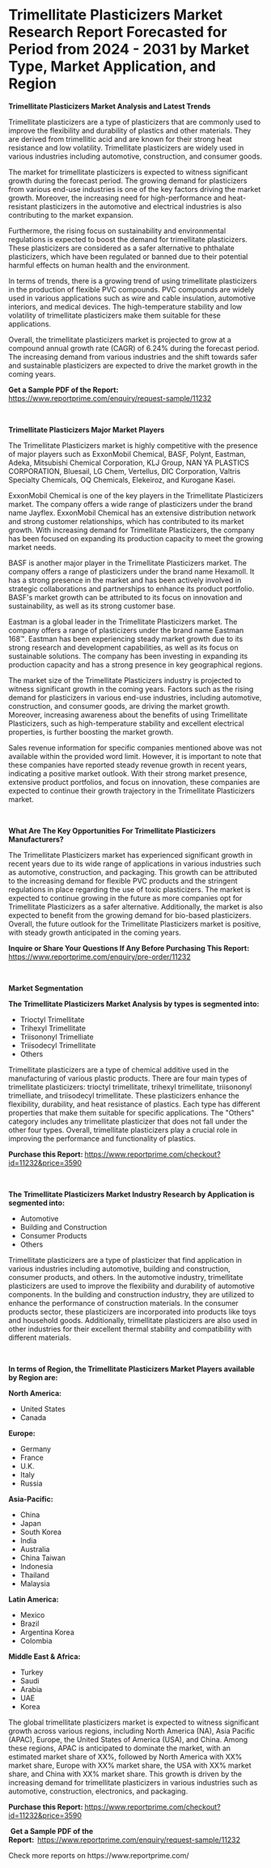 <p><h1>Trimellitate Plasticizers Market Research Report Forecasted for Period from 2024 -  2031 by Market Type, Market Application, and Region</h1></p><p><strong>Trimellitate Plasticizers Market Analysis and Latest Trends</strong></p>
<p><p>Trimellitate plasticizers are a type of plasticizers that are commonly used to improve the flexibility and durability of plastics and other materials. They are derived from trimellitic acid and are known for their strong heat resistance and low volatility. Trimellitate plasticizers are widely used in various industries including automotive, construction, and consumer goods.</p><p>The market for trimellitate plasticizers is expected to witness significant growth during the forecast period. The growing demand for plasticizers from various end-use industries is one of the key factors driving the market growth. Moreover, the increasing need for high-performance and heat-resistant plasticizers in the automotive and electrical industries is also contributing to the market expansion.</p><p>Furthermore, the rising focus on sustainability and environmental regulations is expected to boost the demand for trimellitate plasticizers. These plasticizers are considered as a safer alternative to phthalate plasticizers, which have been regulated or banned due to their potential harmful effects on human health and the environment.</p><p>In terms of trends, there is a growing trend of using trimellitate plasticizers in the production of flexible PVC compounds. PVC compounds are widely used in various applications such as wire and cable insulation, automotive interiors, and medical devices. The high-temperature stability and low volatility of trimellitate plasticizers make them suitable for these applications.</p><p>Overall, the trimellitate plasticizers market is projected to grow at a compound annual growth rate (CAGR) of 6.24% during the forecast period. The increasing demand from various industries and the shift towards safer and sustainable plasticizers are expected to drive the market growth in the coming years.</p></p>
<p><strong>Get a Sample PDF of the Report:&nbsp;</strong> <a href="https://www.reportprime.com/enquiry/request-sample/11232">https://www.reportprime.com/enquiry/request-sample/11232</a></p>
<p>&nbsp;</p>
<p><strong>Trimellitate Plasticizers Major Market Players</strong></p>
<p><p>The Trimellitate Plasticizers market is highly competitive with the presence of major players such as ExxonMobil Chemical, BASF, Polynt, Eastman, Adeka, Mitsubishi Chemical Corporation, KLJ Group, NAN YA PLASTICS CORPORATION, Bluesail, LG Chem, Vertellus, DIC Corporation, Valtris Specialty Chemicals, OQ Chemicals, Elekeiroz, and Kurogane Kasei.</p><p>ExxonMobil Chemical is one of the key players in the Trimellitate Plasticizers market. The company offers a wide range of plasticizers under the brand name Jayflex. ExxonMobil Chemical has an extensive distribution network and strong customer relationships, which has contributed to its market growth. With increasing demand for Trimellitate Plasticizers, the company has been focused on expanding its production capacity to meet the growing market needs. </p><p>BASF is another major player in the Trimellitate Plasticizers market. The company offers a range of plasticizers under the brand name Hexamoll. It has a strong presence in the market and has been actively involved in strategic collaborations and partnerships to enhance its product portfolio. BASF's market growth can be attributed to its focus on innovation and sustainability, as well as its strong customer base.</p><p>Eastman is a global leader in the Trimellitate Plasticizers market. The company offers a range of plasticizers under the brand name Eastman 168™. Eastman has been experiencing steady market growth due to its strong research and development capabilities, as well as its focus on sustainable solutions. The company has been investing in expanding its production capacity and has a strong presence in key geographical regions.</p><p>The market size of the Trimellitate Plasticizers industry is projected to witness significant growth in the coming years. Factors such as the rising demand for plasticizers in various end-use industries, including automotive, construction, and consumer goods, are driving the market growth. Moreover, increasing awareness about the benefits of using Trimellitate Plasticizers, such as high-temperature stability and excellent electrical properties, is further boosting the market growth.</p><p>Sales revenue information for specific companies mentioned above was not available within the provided word limit. However, it is important to note that these companies have reported steady revenue growth in recent years, indicating a positive market outlook. With their strong market presence, extensive product portfolios, and focus on innovation, these companies are expected to continue their growth trajectory in the Trimellitate Plasticizers market.</p></p>
<p>&nbsp;</p>
<p><strong>What Are The Key Opportunities For Trimellitate Plasticizers Manufacturers?</strong></p>
<p><p>The Trimellitate Plasticizers market has experienced significant growth in recent years due to its wide range of applications in various industries such as automotive, construction, and packaging. This growth can be attributed to the increasing demand for flexible PVC products and the stringent regulations in place regarding the use of toxic plasticizers. The market is expected to continue growing in the future as more companies opt for Trimellitate Plasticizers as a safer alternative. Additionally, the market is also expected to benefit from the growing demand for bio-based plasticizers. Overall, the future outlook for the Trimellitate Plasticizers market is positive, with steady growth anticipated in the coming years.</p></p>
<p><strong>Inquire or Share Your Questions If Any Before Purchasing This Report:</strong> <a href="https://www.reportprime.com/enquiry/pre-order/11232">https://www.reportprime.com/enquiry/pre-order/11232</a></p>
<p>&nbsp;</p>
<p><strong>Market Segmentation</strong></p>
<p><strong>The Trimellitate Plasticizers Market Analysis by types is segmented into:</strong></p>
<p><ul><li>Trioctyl Trimellitate</li><li>Trihexyl Trimellitate</li><li>Triisononyl Trimelliate</li><li>Triisodecyl Trimellitate</li><li>Others</li></ul></p>
<p><p>Trimellitate plasticizers are a type of chemical additive used in the manufacturing of various plastic products. There are four main types of trimellitate plasticizers: trioctyl trimellitate, trihexyl trimellitate, triisononyl trimelliate, and triisodecyl trimellitate. These plasticizers enhance the flexibility, durability, and heat resistance of plastics. Each type has different properties that make them suitable for specific applications. The "Others" category includes any trimellitate plasticizer that does not fall under the other four types. Overall, trimellitate plasticizers play a crucial role in improving the performance and functionality of plastics.</p></p>
<p><strong>Purchase this Report:&nbsp;</strong><a href="https://www.reportprime.com/checkout?id=11232&price=3590">https://www.reportprime.com/checkout?id=11232&price=3590</a></p>
<p>&nbsp;</p>
<p><strong>The Trimellitate Plasticizers Market Industry Research by Application is segmented into:</strong></p>
<p><ul><li>Automotive</li><li>Building and Construction</li><li>Consumer Products</li><li>Others</li></ul></p>
<p><p>Trimellitate plasticizers are a type of plasticizer that find application in various industries including automotive, building and construction, consumer products, and others. In the automotive industry, trimellitate plasticizers are used to improve the flexibility and durability of automotive components. In the building and construction industry, they are utilized to enhance the performance of construction materials. In the consumer products sector, these plasticizers are incorporated into products like toys and household goods. Additionally, trimellitate plasticizers are also used in other industries for their excellent thermal stability and compatibility with different materials.</p></p>
<p>&nbsp;</p>
<p><strong>In terms of Region, the Trimellitate Plasticizers Market Players available by Region are:</strong></p>
<p>
    <p> <strong> North America: </strong>
        <ul>
            <li>United States</li>
            <li>Canada</li>
        </ul>
        </p> 
    <p> <strong> Europe: </strong>
        <ul>
            <li>Germany</li>
            <li>France</li>
            <li>U.K.</li>
            <li>Italy</li>
            <li>Russia</li>
        </ul>
        </p> 
    <p> <strong> Asia-Pacific: </strong>
        <ul>
            <li>China</li>
            <li>Japan</li>
            <li>South Korea</li>
            <li>India</li>
            <li>Australia</li>
            <li>China Taiwan</li>
            <li>Indonesia</li>
            <li>Thailand</li>
            <li>Malaysia</li>
        </ul>
        </p> 
    <p> <strong> Latin America: </strong>
        <ul>
            <li>Mexico</li>
            <li>Brazil</li>
            <li>Argentina Korea</li>
            <li>Colombia</li>
        </ul>
        </p> 
    <p> <strong> Middle East & Africa: </strong>
        <ul>
            <li>Turkey</li>
            <li>Saudi</li>
            <li>Arabia</li>
            <li>UAE</li>
            <li>Korea</li>
        </ul>
    </p>
    </p>
<p><p>The global trimellitate plasticizers market is expected to witness significant growth across various regions, including North America (NA), Asia Pacific (APAC), Europe, the United States of America (USA), and China. Among these regions, APAC is anticipated to dominate the market, with an estimated market share of XX%, followed by North America with XX% market share, Europe with XX% market share, the USA with XX% market share, and China with XX% market share. This growth is driven by the increasing demand for trimellitate plasticizers in various industries such as automotive, construction, electronics, and packaging.</p></p>
<p><strong>Purchase this Report: </strong><a href="https://www.reportprime.com/checkout?id=11232&price=3590">https://www.reportprime.com/checkout?id=11232&price=3590</a></p>
<p>&nbsp;<strong>Get a Sample PDF of the Report:&nbsp;&nbsp;</strong><a href="https://www.reportprime.com/enquiry/request-sample/11232">https://www.reportprime.com/enquiry/request-sample/11232</a></p>
<p><strong></strong></p>
<p>Check more reports on https://www.reportprime.com/</p>